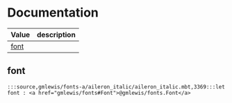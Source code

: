 # Documentation
|Value|description|
|---|---|
|[font](#font)||

## font

```moonbit
:::source,gmlewis/fonts-a/aileron_italic/aileron_italic.mbt,3369:::let font : <a href="gmlewis/fonts#Font">@gmlewis/fonts.Font</a>
```

